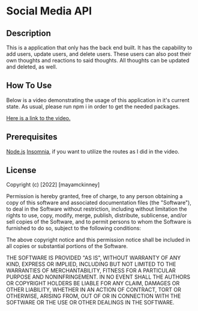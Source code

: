 # Social Media API

## Description

This is a application that only has the back end built. It has the capability to add users, update users, and delete users. These users can also post their own thoughts and reactions to said thoughts. All thoughts can be updated and deleted, as well.

## How To Use

Below is a video demonstrating the usage of this application in it's current state. As usual, please run npm i in order to get the needed packages.

[Here is a link to the video.](https://drive.google.com/file/d/1jZ5xUcrba8v-g5j93TKORrICw8NIleEk/view)

## Prerequisites

[Node.js](https://nodejs.org/en/)
[Insomnia](https://insomnia.rest/), if you want to utilize the routes as I did in the video.

## License

Copyright (c) [2022] [mayamckinney]

Permission is hereby granted, free of charge, to any person obtaining a copy of this software and associated documentation files (the "Software"), to deal in the Software without restriction, including without limitation the rights to use, copy, modify, merge, publish, distribute, sublicense, and/or sell copies of the Software, and to permit persons to whom the Software is furnished to do so, subject to the following conditions:

The above copyright notice and this permission notice shall be included in all copies or substantial portions of the Software.

THE SOFTWARE IS PROVIDED "AS IS", WITHOUT WARRANTY OF ANY KIND, EXPRESS OR IMPLIED, INCLUDING BUT NOT LIMITED TO THE WARRANTIES OF MERCHANTABILITY, FITNESS FOR A PARTICULAR PURPOSE AND NONINFRINGEMENT. IN NO EVENT SHALL THE AUTHORS OR COPYRIGHT HOLDERS BE LIABLE FOR ANY CLAIM, DAMAGES OR OTHER LIABILITY, WHETHER IN AN ACTION OF CONTRACT, TORT OR OTHERWISE, ARISING FROM, OUT OF OR IN CONNECTION WITH THE SOFTWARE OR THE USE OR OTHER DEALINGS IN THE SOFTWARE.
